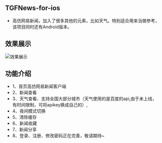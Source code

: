 ## TGFNews-for-ios
* 高仿网易新闻，加入了很多其他的元素，比如天气。特别适合用来当做参考，该项目同时还有Android版本。

## 效果展示
![效果展示](https://github.com/gaofengtan/TGFNews-for-ios/blob/master/%E5%B1%95%E7%A4%BA.gif)

## 功能介绍
* 1、首页高仿网易新闻客户端
* 2、新闻查看
* 3、天气查看、支持全国大部分城市（天气使用的是百度的api,由于未上线，有时间限制，可将apikey换成自己的）,
* 4、夜间模式切换
* 5、清除缓存
* 6、新闻收藏
* 7、新闻分享
* 8、登录、注册、修改密码正在完善，敬请期待~
